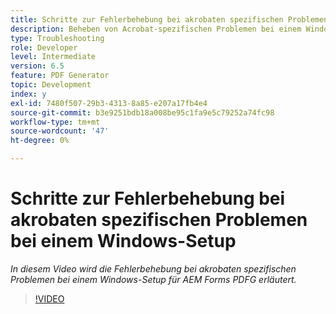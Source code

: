 ```yaml
---
title: Schritte zur Fehlerbehebung bei akrobaten spezifischen Problemen bei einem Windows-Setup
description: Beheben von Acrobat-spezifischen Problemen bei einem Windows-Setup
type: Troubleshooting
role: Developer
level: Intermediate
version: 6.5
feature: PDF Generator
topic: Development
index: y
exl-id: 7480f507-29b3-4313-8a85-e207a17fb4e4
source-git-commit: b3e9251bdb18a008be95c1fa9e5c79252a74fc98
workflow-type: tm+mt
source-wordcount: '47'
ht-degree: 0%

---
```


# Schritte zur Fehlerbehebung bei akrobaten spezifischen Problemen bei einem Windows-Setup

*In diesem Video wird die Fehlerbehebung bei akrobaten spezifischen Problemen bei einem Windows-Setup für AEM Forms PDFG erläutert.*

>[!VIDEO](https://video.tv.adobe.com/v/335480?quality=12&learn=on)
